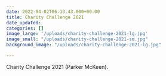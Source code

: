 ```yaml
---
date: 2022-04-02T06:13:43.000+00:00
title: Charity Challenge 2021
date_updated:
categories: []
image_large: '/uploads/charity-challenge-2021-lg.jpg'
image_small: "/uploads/charity-challenge-2021-sm.jpg"
background_image: "/uploads/charity-challenge-2021-lg.jpg"

---
```

Charity Challenge 2021 (Parker McKeen).